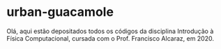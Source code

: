 # urban-guacamole

Olá, aqui estão depositados todos os códigos da disciplina Introdução à Física Computacional, cursada com o Prof. Francisco Alcaraz, em 2020.
